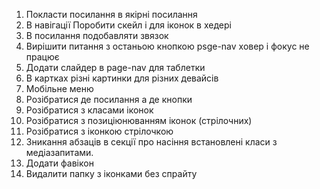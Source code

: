 1. Покласти посилання в якірні посилання  
2. В навігації Поробити скейл і для іконок  в хедері 
3. В посилання подобавляти звязок
4. Вирішити питання з останьою кнопкою psge-nav ховер і фокус не працює 
5. Додати слайдер в page-nav для таблетки
6. В картках різні картинки для різних девайсів
8. Мобільне меню
9. Розібратися де посилання а де кнопки
10. Розібратися з класами іконок 
11. Розібратися з позиціюнюванням іконок (стрілочних)
12. Розібратися з іконкою стрілочкою
13. Зникання абзаців в секції про насіння встановлені класи з медіазапитами.
14. Додати фавікон
15. Видалити папку з іконками без спрайту

